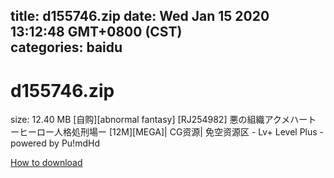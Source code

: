 
title: d155746.zip
date: Wed Jan 15 2020 13:12:48 GMT+0800 (CST)    
categories: baidu
---

# d155746.zip
size: 12.40 MB
 [自购][abnormal fantasy] [RJ254982] 悪の組織アクメハート ーヒーロー人格処刑場ー [12M][MEGA]| CG资源| 免空资源区 - Lv+ Level Plus - powered by Pu!mdHd
 

[How to download](https://bpcam.bemobtrk.com/go/2ceec3aa-1ca2-46d6-b9ff-aaa5c184517c?jno=374)